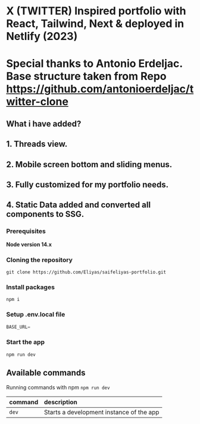 # X (TWITTER) Inspired portfolio with React, Tailwind, Next & deployed in Netlify (2023)
# Special thanks to Antonio Erdeljac. Base structure taken from Repo https://github.com/antonioerdeljac/twitter-clone
## What i have added?
## 1. Threads view.
## 2. Mobile screen bottom and sliding menus.
## 3. Fully customized for my portfolio needs.
## 4. Static Data added and converted all components to SSG. 

### Prerequisites

**Node version 14.x**

### Cloning the repository

```shell
git clone https://github.com/Eliyas/saifeliyas-portfolio.git
```

### Install packages

```shell
npm i
```

### Setup .env.local file


```js
BASE_URL=
```

### Start the app

```shell
npm run dev
```

## Available commands

Running commands with npm `npm run dev`

| command         | description                              |
| :-------------- | :--------------------------------------- |
| `dev`           | Starts a development instance of the app |
